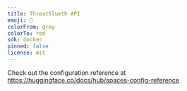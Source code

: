 ```yaml
---
title: ThreatSlueth API
emoji: 🐠
colorFrom: gray
colorTo: red
sdk: docker
pinned: false
license: mit
---
```


Check out the configuration reference at https://huggingface.co/docs/hub/spaces-config-reference
